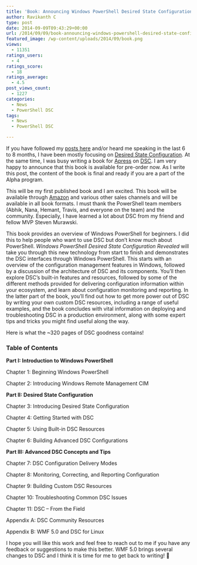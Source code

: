 ```yaml
---
title: 'Book: Announcing Windows PowerShell Desired State Configuration Revealed'
author: Ravikanth C
type: post
date: 2014-09-09T09:43:29+00:00
url: /2014/09/09/book-announcing-windows-powershell-desired-state-configuration-revealed/
featured_image: /wp-content/uploads/2014/09/book.png
views:
  - 11351
ratings_users:
  - 4
ratings_score:
  - 18
ratings_average:
  - 4.5
post_views_count:
  - 1227
categories:
  - News
  - PowerShell DSC
tags:
  - News
  - PowerShell DSC

---
```

If you have followed my <a href="/tags/powershell-dsc/" target="_blank">posts here</a> and/or heard me speaking in the last 6 to 8 months, I have been mostly focusing on <a href="http://technet.microsoft.com/en-us/library/dn249912.aspx" target="_blank">Desired State Configuration</a>. At the same time, I was busy writing a book for <a href="http://apress.com" target="_blank">Apress</a> on <a href="http://www.apress.com/9781484200179" target="_blank">DSC</a>. I am very happy to announce that this book is available for pre-order now. As I write this post, the content of the book is final and ready if you are a part of the Alpha program.

This will be my first published book and I am excited. This book will be available through [Amazon][1] and various other sales channels and will be available in all book formats. I must thank the PowerShell team members (Abhik, Nana, Hemant, Travis, and everyone on the team) and the community. Especially, I have learned a lot about DSC from my friend and fellow MVP Steven Murawski.

This book provides an overview of Windows PowerShell for beginners. I did this to help people who want to use DSC but don&#8217;t know much about PowerShell. _Windows PowerShell Desired State Configuration Revealed_ will take you through this new technology from start to finish and demonstrates the DSC interfaces through Windows PowerShell. This starts with an overview of the configuration management features in Windows, followed by a discussion of the architecture of DSC and its components. You’ll then explore DSC’s built-in features and resources, followed by some of the different methods provided for delivering configuration information within your ecosystem, and learn about configuration monitoring and reporting. In the latter part of the book, you’ll find out how to get more power out of DSC by writing your own custom DSC resources, including a range of useful examples, and the book concludes with vital information on deploying and troubleshooting DSC in a production environment, along with some expert tips and tricks you might find useful along the way.

Here is what the ~320 pages of DSC goodness contains!

### Table of Contents

**Part I: Introduction to Windows PowerShell**

Chapter 1: Beginning Windows PowerShell

Chapter 2: Introducing Windows Remote Management CIM

**Part II: Desired State Configuration**

Chapter 3: Introducing Desired State Configuration

Chapter 4: Getting Started with DSC

Chapter 5: Using Built-in DSC Resources

Chapter 6: Building Advanced DSC Configurations

**Part III: Advanced DSC Concepts and Tips**

Chapter 7: DSC Configuration Delivery Modes

Chapter 8: Monitoring, Correcting, and Reporting Configuration

Chapter 9: Building Custom DSC Resources

Chapter 10: Troubleshooting Common DSC Issues

Chapter 11: DSC &#8211; From the Field

Appendix A: DSC Community Resources

Appendix B: WMF 5.0 and DSC for Linux

I hope you will like this work and feel free to reach out to me if you have any feedback or suggestions to make this better. WMF 5.0 brings several changes to DSC and I think it is time for me to get back to writing! 🙂

[1]: http://www.amazon.com/Windows-PowerShell-Desired-Configuration-Revealed/dp/1484200179/ref=sr_1_1?ie=UTF8&qid=1410201349&sr=8-1&keywords=Windows+PowerShell+Desired+State+Configuration+Revealed